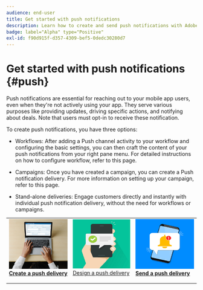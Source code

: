 ```yaml
---
audience: end-user
title: Get started with push notifications
description: Learn how to create and send push notifications with Adobe Campaign Web
badge: label="Alpha" type="Positive"
exl-id: f90d915f-d357-4309-bef5-0dedc30280d7
---
```

# Get started with push notifications {#push}

Push notifications are essential for reaching out to your mobile app users, even when they're not actively using your app. They serve various purposes like providing updates, driving specific actions, and notifying about deals. Note that users must opt-in to receive these notification.

To create push notifications, you have three options:

* Workflows: After adding a Push channel activity to your workflow and configuring the basic settings, you can then craft the content of your push notifications from your right pane menu. For detailed instructions on how to configure workflow, refer to this page.

* Campaigns: Once you have created a campaign, you can create a Push notification delivery. For more information on setting up your campaign, refer to this page.

* Stand-alone deliveries: Engage customers directly and instantly with individual push notification delivery, without the need for workflows or campaigns.

<table style="table-layout:fixed"><tr style="border: 0;">
<td>
<a href="create-push.md">
<img alt="Lead" src="assets/do-not-localize/push_create.jpeg">
</a>
<div><a href="create-push.md"><strong>Create a push delivery</strong>
</div>
<p>
</td>
<td>
<a href="content-push.md">
<img alt="Infrequent" src="assets/do-not-localize/push_design.jpeg">
</a>
<div>
<a href="content-push.md">Design a push delivery<strong></strong></a>
</div>
<p></td>
<td>
<a href="send-push.md">
<img alt="Validation" src="assets/do-not-localize/push_send.jpeg">
</a>
<div>
<a href="send-push.md"><strong>Send a push delivery</strong></a>
</div>
<p>
</td>
</tr></table>

